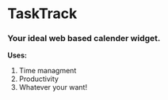 # TaskTrack

### Your ideal web based calender widget.

**Uses:**
1. Time managment
2. Productivity
3. Whatever your want!


[logo]: main/public/favicon.jpg "Hover me!"
